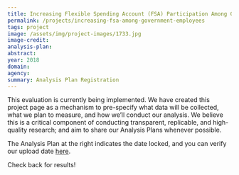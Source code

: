 ```yaml
---
title: Increasing Flexible Spending Account (FSA) Participation Among Government Employees
permalink: /projects/increasing-fsa-among-government-employees
tags: project  
image: /assets/img/project-images/1733.jpg
image-credit:
analysis-plan: 
abstract: 
year: 2018
domain: 
agency: 
summary: Analysis Plan Registration
---
```

This evaluation is currently being implemented. We have created this project page as a mechanism to pre-specify what data will be collected, what we plan to measure, and how we’ll conduct our analysis. We believe this is a critical component of conducting transparent, replicable, and high-quality research; and aim to share our Analysis Plans whenever possible.

The Analysis Plan at the right indicates the date locked, and you can verify our upload date <a href="https://github.com/gsa-oes/office-of-evaluation-sciences/tree/master/assets/analysis">here</a>. 

Check back for results!

